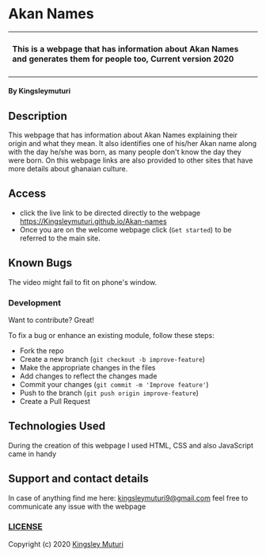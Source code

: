 # Akan Names
<table>
<tr>
<td>
  
#### This is a webpage that has information about Akan Names and generates them for people too, Current version 2020
</table>
</tr>
</td>

#### By **Kingsleymuturi**
  
## Description
This webpage  that has information about Akan Names explaining their origin and what they mean. It also identifies one of his/her Akan name along with the day he/she was born, as many people don't know the day they were born. On this webpage links are also provided to other sites that have more details about ghanaian culture.
## Access
* click the live link to be directed directly to the webpage
https://Kingsleymuturi.github.io/Akan-names
* Once you are on the welcome webpage click (`Get started`) to be referred to the main site.
## Known Bugs
The video might fail to fit on phone's window.
### Development
Want to contribute? Great!

To fix a bug or enhance an existing module, follow these steps:

- Fork the repo
- Create a new branch (`git checkout -b improve-feature`)
- Make the appropriate changes in the files
- Add changes to reflect the changes made
- Commit your changes (`git commit -m 'Improve feature'`)
- Push to the branch (`git push origin improve-feature`)
- Create a Pull Request 

## Technologies Used
During the creation of this webpage I used HTML, CSS and also JavaScript came in handy
## Support and contact details
In case of anything find me here: kingsleymuturi9@gmail.com feel free to communicate any issue with the webpage

### [LICENSE](https://github.com/Kingsleymuturi/Akan-names/blob/master/LICENSE)
Copyright (c) 2020 [Kingsley Muturi ](https://github.com/Kingsleymuturi)
